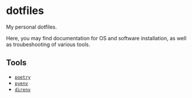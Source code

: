 # dotfiles

My personal dotfiles.

Here, you may find documentation for OS and software installation, as well as troubeshooting of various tools.

## Tools

* [`poetry`](/tools/poetry/README.md)
* [`pyenv`](/tools/pyenv/README.md)
* [`direnv`](/tools/direnv/README.md)
